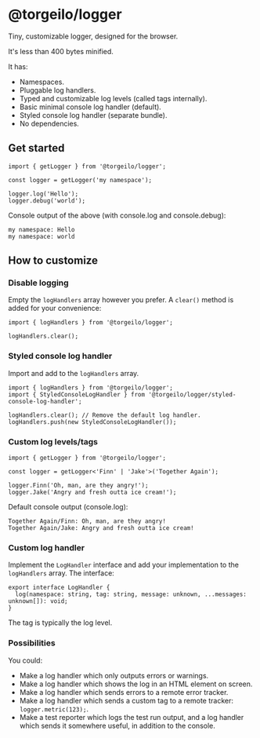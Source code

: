 # @torgeilo/logger

Tiny, customizable logger, designed for the browser.

It's less than 400 bytes minified.

It has:

- Namespaces.
- Pluggable log handlers.
- Typed and customizable log levels (called tags internally).
- Basic minimal console log handler (default).
- Styled console log handler (separate bundle).
- No dependencies.

## Get started

```
import { getLogger } from '@torgeilo/logger';

const logger = getLogger('my namespace');

logger.log('Hello');
logger.debug('world');
```

Console output of the above (with console.log and console.debug):

```
my namespace: Hello
my namespace: world
```

## How to customize

### Disable logging

Empty the `logHandlers` array however you prefer. A `clear()` method is added for your convenience:

```
import { logHandlers } from '@torgeilo/logger';

logHandlers.clear();
```

### Styled console log handler

Import and add to the `logHandlers` array.

```
import { logHandlers } from '@torgeilo/logger';
import { StyledConsoleLogHandler } from '@torgeilo/logger/styled-console-log-handler';

logHandlers.clear(); // Remove the default log handler.
logHandlers.push(new StyledConsoleLogHandler());
```

### Custom log levels/tags

```
import { getLogger } from '@torgeilo/logger';

const logger = getLogger<'Finn' | 'Jake'>('Together Again');

logger.Finn('Oh, man, are they angry!');
logger.Jake('Angry and fresh outta ice cream!');
```

Default console output (console.log):

```
Together Again/Finn: Oh, man, are they angry!
Together Again/Jake: Angry and fresh outta ice cream!
```

### Custom log handler

Implement the `LogHandler` interface and add your implementation to the `logHandlers` array. The interface:

```
export interface LogHandler {
  log(namespace: string, tag: string, message: unknown, ...messages: unknown[]): void;
}
```

The tag is typically the log level.

### Possibilities

You could:

- Make a log handler which only outputs errors or warnings.
- Make a log handler which shows the log in an HTML element on screen.
- Make a log handler which sends errors to a remote error tracker.
- Make a log handler which sends a custom tag to a remote tracker: `logger.metric(123);`.
- Make a test reporter which logs the test run output, and a log handler which sends it somewhere useful, in addition to the console.
